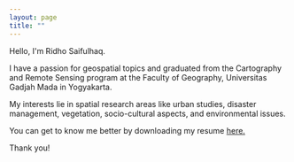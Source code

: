 ```yaml
---
layout: page
title: ""
---
```


Hello, I'm Ridho Saifulhaq.

I have a passion for geospatial topics and graduated from the Cartography and Remote Sensing program at the Faculty of Geography, Universitas Gadjah Mada in Yogyakarta.

My interests lie in spatial research areas like urban studies, disaster management, vegetation, socio-cultural aspects, and environmental issues.

You can get to know me better by downloading my resume [here.](https://raw.githubusercontent.com/Ridhosflhq/Ridhosflhq.github.io/master/Resume.pdf)

Thank you!
